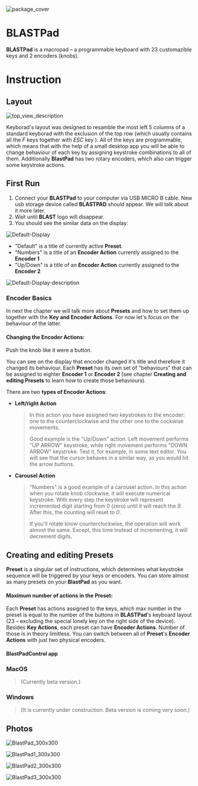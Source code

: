 ![package_cover](/Users/rafalbuchner/Documents/blastpad/Photos/package_cover.png)

# BLASTPad

**BLASTPad** is a macropad – a programmable keyboard with 23 customazible keys and 2 encoders (knobs). 

# Instruction

## Layout





![top_view_description](/Users/rafalbuchner/Documents/blastpad/resources/top_view_description.png)





Keyborad's layout was designed to resamble the most left 5 columns of a standard keyborad with the exclusion of the top row (which usually contains all the _F_ keys together with _ESC_ key ). All of the keys are programmable, which means that with the help of a small desktop app you will be able to change behaviour of each key by assigning keystroke combinations to all of them.  Additionally **BlastPad** has two rotary encoders, which also can trigger some keystroke actions.

## First Run

1. Connect your **BLASTPad** to your computer via USB MICRO B cable. New usb storage device called **BLASTPAD** should appear. We will talk about it more later.
2. Wait until **BLAST** logo will disappear.
3. You should see the similar data on the display:

![Default-Display](/Users/rafalbuchner/Documents/blastpad/Photos/Default-Display.png)

- "Default" is a title of currently active **Preset**.
- "Numbers" is a title of an **Encoder Action** currently assigned to the **Encoder 1**
- "Up/Down" is a title of an **Encoder Action** currently assigned to the **Encoder 2**

![Default-Display-description](/Users/rafalbuchner/Documents/blastpad/Photos/Default-Display-description.png)

### Encoder Basics

In next the chapter we will talk more about **Presets** and how to set them up together with the **Key and Encoder Actions**.  For now let's focus on the behaviour of the latter.

#### Changing the Encoder Actions:

Push the knob like it were a button.

You can see on the display that encoder changed it's title and therefore it changed its behaviour. Each **Preset** has its own set of "behaviours" that can be assigned to eighter **Encoder 1** or **Encoder 2** (see chapter **Creating and editing Presets** to learn how to create those behaviours).



There are two **types of Encoder Actions**:



- **Left/right Action**

  >  In this action you have assigned two keystrokes to the encoder: one to the counterclockwise and the other one to the cockwise movements.
  >
  > Good example is the "Up/Down" action. Left movement performs "UP ARROW" keystroke, while right movement performs "DOWN ARROW" keystroke. Test it, for example, in some text editor. You will see that the cursor behaves in a similar way, as you would hit the arrow buttons.

- **Carousel Action**

  >"Numbers" is a good example of a carousel action. In this action when you rotate knob clockwise, it will execute numerical keystroke. With every step the keystroke will represent incremented digit starting from *0* (zero) until it will reach the *9*. After this, the counting will reset to *0*.
  >
  >If you'll rotate know counterclockwise, the operation will work almost the same. Except, this time instead of incrementing, it will decrement digits.

  

## Creating and editing Presets

**Preset** is a singular set of instructions, which determines what keystroke sequence will be triggered by your keys or encoders. You can store almost as many presets on your **BlastPad** as you want.



#### Maximum number of actions in the Preset:

Each **Preset** has actions assigned to the keys, which max number in the preset is equal to the number of the buttons in **BLASTPad**'s keyboard layout (23 – excluding the special lonely key on the right side of the device). Besides **Key Actions**, each preset can have **Encoder Actions**. Number of those is in theory limitless. You can switch between all of **Preset**'s **Encoder Actions** with just two physical encoders. 

#### BlastPadControl app





### MacOS

>  (Currently beta version.)



### Windows 

> (It is currently under construction. Beta version is coming very soon.)











## Photos



![BlastPad_300x300](/Users/rafalbuchner/Documents/blastpad/Photos/BlastPad_300x300.jpg)

![BlastPad1_300x300](/Users/rafalbuchner/Documents/blastpad/Photos/BlastPad1_300x300.jpg)

![BlastPad2_300x300](/Users/rafalbuchner/Documents/blastpad/Photos/BlastPad2_300x300.jpg)

![BlastPad3_300x300](/Users/rafalbuchner/Documents/blastpad/Photos/BlastPad3_300x300.jpg)

